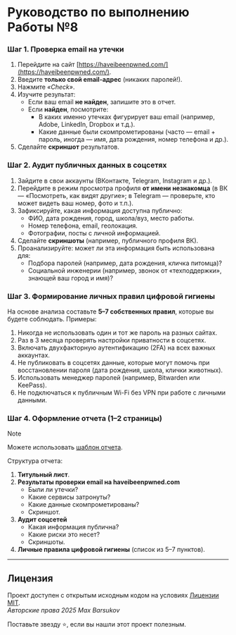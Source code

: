 # Руководство по выполнению Работы №8

### Шаг 1. Проверка email на утечки

1. Перейдите на сайт [https://haveibeenpwned.com/](https://haveibeenpwned.com/).
2. Введите **только свой email-адрес** (никаких паролей!).
3. Нажмите *«Check»*.
4. Изучите результат:
   - Если ваш email **не найден**, запишите это в отчет.
   - Если **найден**, посмотрите:
     - В каких именно утечках фигурирует ваш email (например, Adobe, LinkedIn, Dropbox и т.д.).
     - Какие данные были скомпрометированы (часто — email + пароль, иногда — имя, дата рождения, номер телефона и др.).
5. Сделайте **скриншот** результатов.

### Шаг 2. Аудит публичных данных в соцсетях

1. Зайдите в свои аккаунты (ВКонтакте, Telegram, Instagram и др.).
2. Перейдите в режим просмотра профиля **от имени незнакомца** (в ВК — «Посмотреть, как видят другие»; в Telegram — проверьте, кто может видеть ваш номер, фото и т.п.).
3. Зафиксируйте, какая информация доступна публично:
   - ФИО, дата рождения, город, школа/вуз, место работы.
   - Номер телефона, email, геолокация.
   - Фотографии, посты с личной информацией.
4. Сделайте **скриншоты** (например, публичного профиля ВК).
5. Проанализируйте: может ли эта информация быть использована для:
   - Подбора паролей (например, дата рождения, кличка питомца)?
   - Социальной инженерии (например, звонок от «техподдержки», знающей ваш город и имя)?

### Шаг 3. Формирование личных правил цифровой гигиены

На основе анализа составьте **5–7 собственных правил**, которые вы будете соблюдать. Примеры:

1. Никогда не использовать один и тот же пароль на разных сайтах.
2. Раз в 3 месяца проверять настройки приватности в соцсетях.
3. Включать двухфакторную аутентификацию (2FA) на всех важных аккаунтах.
4. Не публиковать в соцсетях данные, которые могут помочь при восстановлении пароля (дата рождения, школа, клички животных).
5. Использовать менеджер паролей (например, Bitwarden или KeePass).
6. Не подключаться к публичным Wi-Fi без VPN при работе с личными данными.

### Шаг 4. Оформление отчета (1–2 страницы)

> [!NOTE]
> Можете использовать [шаблон отчета](../docs/template.docx).

Структура отчета:

1. **Титульный лист**.
2. **Результаты проверки email на haveibeenpwned.com**
   - Были ли утечки?
   - Какие сервисы затронуты?
   - Какие данные скомпрометированы?
   - Скриншот.
3. **Аудит соцсетей**
   - Какая информация публична?
   - Какие риски это несет?
   - Скриншоты.
4. **Личные правила цифровой гигиены** (список из 5–7 пунктов).

---

## Лицензия <a name="license"></a>

Проект доступен с открытым исходным кодом на условиях [Лицензии MIT](https://opensource.org/licenses/MIT). \
*Авторские права 2025 Max Barsukov*

Поставьте звезду :star:, если вы нашли этот проект полезным.
